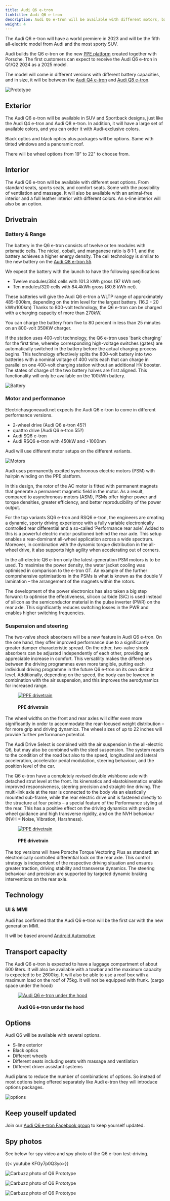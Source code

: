 ```yaml
---
title: Audi Q6 e-tron
linktitle: Audi Q6 e-tron
description: Audi Q6 e-tron will be available with different motors, batteries, technology, design options, and a range of up to 600km(372 mi). 
weight: 4
---
```

<!-- markdownlint-disable MD033 -->
The Audi Q6 e-tron will have a world premiere in 2023 and will be the fifth all-electric model from Audi and the most sporty SUV.

Audi builds the Q6 e-tron on the new [PPE platform](../../technology/bev-platforms/ppe/) created together with Porsche.
The first customers can expect to receive the Audi Q6 e-tron in Q1/Q2 2024 as a 2025 model.

The model will come in different versions with different battery capacities, and in size, it will be between the [Audi Q4 e-tron](../../models//q4-e-tron/) and [Audi Q8 e-tron](../../models/q8-e-tron/).

![Prototype](https://media.electrichasgoneaudi.net/multimedia/models/q6-e-tron/prototype5.jpg "Audi Q6 e-tron prototype by Carscopes")

## Exterior

The Audi Q6 e-tron will be available in SUV and Sportback designs, just like the Audi Q4 e-tron and Audi Q8 e-tron. In addition, it will have a large set of available colors, and you can order it with Audi-exclusive colors.

Black optics and black optics plus packages will be options. Same with tinted windows and a panoramic roof.

There will be wheel options from 19" to 22" to choose from.

## Interior

The Audi Q6 e-tron will be available with different seat options. From standard seats, sports seats, and comfort seats. Some with the possibility of ventilation and massage. It will also be available with an animal-free interior and a full leather interior with different colors. An s-line interior will also be an option.

## Drivetrain

### Battery & Range

The battery in the Q6 e-tron consists of twelve or ten modules with prismatic cells. The nickel, cobalt, and manganese ratio is 8:1:1, and the battery achieves a higher energy density. The cell technology is similar to the new battery on the [Audi Q8 e-tron 55](../q8-e-tron/drivetrain/battery/).

We expect the battery with the launch to have the following specifications

- Twelve modules/384 cells with 101.3 kWh gross (97 kWh net)
- Ten modules/320 cells with 84.4kWh gross (80.8 kWh net).

These batteries will give the Audi Q6 e-tron a WLTP range of approximately 485-600km, depending on the trim level for the largest battery. (16.2 - 20 kWh/100km)
Thanks to 800-volt technology, the Q6 e-tron can be charged with a charging capacity of more than 270kW.  

You can charge the battery from five to 80 percent in less than 25 minutes on an 800-volt 350KW charger.

If the station uses 400-volt technology, the Q6 e-tron uses 'bank charging' for the first time, whereby corresponding high-voltage switches (gates) are automatically switched in the battery before the actual charging process begins. This technology effectively splits the 800-volt battery into two batteries with a nominal voltage of 400 volts each that can charge in parallel on one 400-volt charging station without an additional HV booster. The states of charge of the two battery halves are first aligned. This functionality will only be available on the 100kWh battery.

![Battery](https://media.electrichasgoneaudi.net/multimedia/models/q6-e-tron/battery.png "Audi Q6 battery with 12 modules and 100kWh gross")

### Motor and performance

Electrichasgoneaudi.net expects the Audi Q6 e-tron to come in different performance versions.

- 2-wheel drive (Audi Q6 e-tron 45?)
- quattro drive (Audi Q6 e-tron 55?)
- Audi SQ6 e-tron
- Audi RSQ6 e-tron with 450kW and +1000nm

Audi will use different motor setups on the different variants.

![Motors](https://media.electrichasgoneaudi.net/multimedia/models/q6-e-tron/motors.jpg "Motors for Audi Q6 e-tron")

Audi uses permanently excited synchronous electric motors (PSM) with hairpin winding on the PPE platform.

In this design, the rotor of the AC motor is fitted with permanent magnets that generate a permanent magnetic field in the motor. As a result, compared to asynchronous motors (ASM), PSMs offer higher power and torque densities, greater efficiency, and better reproducibility of the power output.

For the top variants SQ6 e-tron and RSQ6 e-tron, the engineers are creating a dynamic, sporty driving experience with a fully variable electronically controlled rear differential and a so-called ‘Performance rear axle’. Added to this is a powerful electric motor positioned behind the rear axle. This setup enables a rear-dominant all-wheel application across a wide spectrum. Moreover, in combination with the dynamic torque distribution in the all-wheel drive, it also supports high agility when accelerating out of corners.

In the all-electric Q6 e-tron only the latest-generation PSM motors is to be used. To maximise the power density, the water jacket cooling was optimised in comparison to the e-tron GT. An example of the further comprehensive optimisations in the PSMs is what is known as the double V lamination – the arrangement of the magnets within the rotors.

The development of the power electronics has also taken a big step forward: to optimise the effectiveness, silicon carbide (SiC) is used instead of silicon as the semiconductor material in the pulse inverter (PWR) on the rear axle. This significantly reduces switching losses in the PWR and enables higher switching frequencies.

### Suspension and steering

The two-valve shock absorbers will be a new feature in Audi Q6 e-tron. On the one hand, they offer improved performance due to a significantly greater damper characteristic spread. On the other, two-valve shock absorbers can be adjusted independently of each other, providing an appreciable increase in comfort. This versatility makes the differences between the driving programmes even more tangible, putting each individual driving programme in the future Q6 e-tron on its own distinct level. Additionally, depending on the speed, the body can be lowered in combination with the air suspension, and this improves the aerodynamics for increased range.

<figure>
    <a href="https://media.electrichasgoneaudi.net/multimedia/technology/bev-platforms/ppe/drivetrain1.jpg">
        <img src="https://media.electrichasgoneaudi.net/multimedia/technology/bev-platforms/ppe/drivetrain1_st.jpg" alt="PPE drivetrain" title="PPE drivetrain">
    </a>
    <figcaption><h4>PPE drivetrain</h4></figcaption>
</figure>

The wheel widths on the front and rear axles will differ even more significantly in order to accommodate the rear-focused weight distribution – for more grip and driving dynamics. The wheel sizes of up to 22 inches will provide further performance potential.

The Audi Drive Select is combined with the air suspension in the all-electric Q6, but may also be combined with the steel suspension. The system reacts to the condition of the road but also to the speed, longitudinal and lateral acceleration, accelerator pedal modulation, steering behaviour, and the position level of the car.

The Q6 e-tron have a completely revised double wishbone axle with detached strut level at the front. Its kinematics and elastokinematics enable improved responsiveness, steering precision and straight-line driving. The multi-link axle at the rear is connected to the body via an elastically mounted sub-frame, while the rear electric drive unit is fastened directly to the structure at four points – a special feature of the Performance styling at the rear. This has a positive effect on the driving dynamics with precise wheel guidance and high transverse rigidity, and on the NVH behaviour (NVH = Noise, Vibration, Harshness).

<figure>
    <a href="https://media.electrichasgoneaudi.net/multimedia/technology/bev-platforms/ppe/drivetrain2.jpg">
        <img src="https://media.electrichasgoneaudi.net/multimedia/technology/bev-platforms/ppe/drivetrain2_st.jpg" alt="PPE drivetrain" title="PPE drivetrain">
    </a>
    <figcaption><h4>PPE drivetrain</h4></figcaption>
</figure>

The top versions will have Porsche Torque Vectoring Plus as standard: an electronically controlled differential lock on the rear axle. This control strategy is independent of the respective driving situation and ensures greater traction, driving stability and transverse dynamics. The steering behaviour and precision are supported by targeted dynamic braking interventions on the rear axle.

## Technology

### UI & MMI

Audi has confirmed that the Audi Q6 e-tron will be the first car with the new generation MMI.

It will be based around [Android Automotive](https://source.android.com/devices/automotive/start/what_automotive) 

## Transport capacity

The Audi Q6 e-tron is expected to have a luggage compartment of about 600 liters. It will also be available with a towbar and the maximum capacity is expected to be 2600kg.
It will also be able to use a roof box with a maximum load on the roof of 75kg. It will not be equipped with frunk. (cargo space under the hood)

<figure>
    <a href="https://media.electrichasgoneaudi.net/multimedia/models/q6-e-tron/prototype6.jpg">
        <img src="https://media.electrichasgoneaudi.net/multimedia/models/q6-e-tron/prototype6s.jpg" alt="Audi Q6 e-tron under the hood" title="Audi Q6 e-tron under the hood">
    </a>
    <figcaption><h4>Audi Q6 e-tron under the hood</h4></figcaption>
</figure>

## Options

Audi Q6 will be available with several options.

- S-line exterior
- Black optics
- Different wheels
- Different seats including seats with massage and ventilation
- Different driver assistant systems

Audi plans to reduce the number of combinations of options. So instead of most options being offered separately like Audi e-tron they will introduce options packages.

![options](https://media.electrichasgoneaudi.net/multimedia/models/q6-e-tron/options.jpg "Options")

## Keep youself updated

Join our [Audi Q6 e-tron Facebook group](https://www.facebook.com/groups/114120244068685) to keep yourself updated.

## Spy photos

See below for spy video and spy photo of the Q6 e-tron test-driving.

{{< youtube KFGy7p0Q3yo>}}

![Carbuzz photo of Q6 Prototype](https://media.electrichasgoneaudi.net/multimedia/models/q6-e-tron/prototype2.jpg "Carbuzz photo of Q6 e-tron Prototype")

![Carbuzz photo of Q6 Prototype](https://media.electrichasgoneaudi.net/multimedia/models/q6-e-tron/prototype3.jpg "Carbuzz photo of Q6 e-tron Prototype")

![Carbuzz photo of Q6 Prototype](https://media.electrichasgoneaudi.net/multimedia/models/q6-e-tron/prototype4.jpg "Carbuzz photo of Q6 e-tron Prototype")

